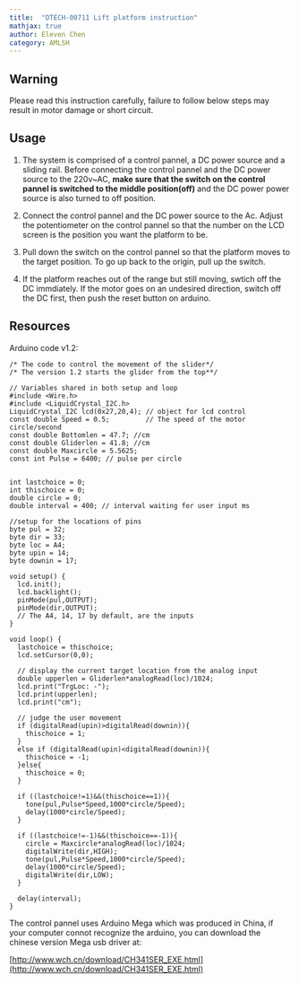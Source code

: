 ```yaml
---
title:  "DTECH-00711 Lift platform instruction"
mathjax: true
author: Eleven Chen
category: AMLSH
---
```

## Warning
Please read this instruction carefully, failure to follow below steps may result in motor damage or short circuit.

## Usage
1. The system is comprised of a control pannel, a DC power source and a sliding rail. Before connecting the control pannel and the DC power source to the 220v~AC, **make sure that the switch on the control pannel is switched to the middle position(off)** and the DC power power source is also turned to off position.

2. Connect the control pannel and the DC power source to the Ac. Adjust the potentiometer on the control pannel so that the number on the LCD screen is the position you want the platform to be. 

3. Pull down the switch on the control pannel so that the platform moves to the target position. To go up back to the origin, pull up the switch.

4. If the platform reaches out of the range but still moving, swtich off the DC immdiately. If the motor goes on an undesired direction, switch off the DC first, then push the reset button on arduino.


## Resources
Arduino code v1.2:
```
/* The code to control the movement of the slider*/
/* The version 1.2 starts the glider from the top**/

// Variables shared in both setup and loop
#include <Wire.h>
#include <LiquidCrystal_I2C.h>
LiquidCrystal_I2C lcd(0x27,20,4); // object for lcd control
const double Speed = 0.5;         // The speed of the motor circle/second
const double Bottomlen = 47.7; //cm
const double Gliderlen = 41.8; //cm
const double Maxcircle = 5.5625;
const int Pulse = 6400; // pulse per circle


int lastchoice = 0;
int thischoice = 0;
double circle = 0;
double interval = 400; // interval waiting for user input ms

//setup for the locations of pins
byte pul = 32;
byte dir = 33;
byte loc = A4;
byte upin = 14;
byte downin = 17;

void setup() {
  lcd.init();
  lcd.backlight();
  pinMode(pul,OUTPUT);
  pinMode(dir,OUTPUT);
  // The A4, 14, 17 by default, are the inputs
}

void loop() {
  lastchoice = thischoice;
  lcd.setCursor(0,0);

  // display the current target location from the analog input
  double upperlen = Gliderlen*analogRead(loc)/1024;
  lcd.print("TrgLoc: -");
  lcd.print(upperlen);
  lcd.print("cm");

  // judge the user movement
  if (digitalRead(upin)>digitalRead(downin)){
    thischoice = 1;
  }
  else if (digitalRead(upin)<digitalRead(downin)){
    thischoice = -1;
  }else{
    thischoice = 0;
  }

  if ((lastchoice!=1)&&(thischoice==1)){
    tone(pul,Pulse*Speed,1000*circle/Speed);
    delay(1000*circle/Speed);
  }

  if ((lastchoice!=-1)&&(thischoice==-1)){
    circle = Maxcircle*analogRead(loc)/1024;
    digitalWrite(dir,HIGH);
    tone(pul,Pulse*Speed,1000*circle/Speed);
    delay(1000*circle/Speed);
    digitalWrite(dir,LOW);
  }

  delay(interval);
}

```
The control pannel uses Arduino Mega which was produced in China, if your computer connot recognize the arduino, you can download the chinese version Mega usb driver at:

[http://www.wch.cn/download/CH341SER_EXE.html](http://www.wch.cn/download/CH341SER_EXE.html)
